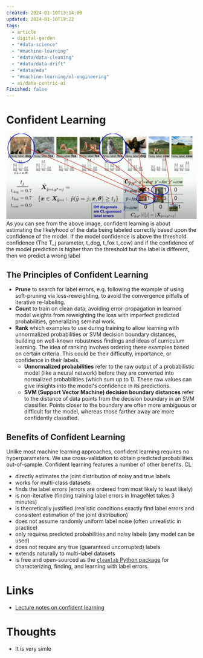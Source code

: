 ```yaml
---
created: 2024-01-10T13:14:00
updated: 2024-01-10T19:22
tags:
  - article
  - digital-garden
  - "#data-science"
  - "#machine-learning"
  - "#data/data-cleaning"
  - "#data/data-drift"
  - "#data/eda"
  - "#machine-learning/ml-engineering"
  - ai/data-centric-ai
Finished: false
---
```

# Confident Learning



![](../../../static/Images/confident_learning.png)
As you can see from the above image, confident learning is about estimating the likelyhood of the data being labeled correctly based upon the confidence of the model. If the model confidence is above the threshold confidence (The T_j parameter, t_dog, t_fox t_cow) and if the confidence of the model prediction is higher than the threshold but the label is different, then we predict a wrong label 
## The Principles of Confident Learning
- **Prune** to search for label errors, e.g. following the example of using soft-pruning via loss-reweighting, to avoid the convergence pitfalls of iterative re-labeling.
- **Count** to train on clean data, avoiding error-propagation in learned model weights from reweighting the loss with imperfect predicted probabilities, generalizing seminal work.
- **Rank** which examples to use during training to allow learning with unnormalized probabilities or SVM decision boundary distances, building on well-known robustness findings and ideas of curriculum learning. The idea of ranking involves ordering these examples based on certain criteria. This could be their difficulty, importance, or confidence in their labels.
	 - **Unnormalized probabilities** refer to the raw output of a probabilistic model (like a neural network) before they are converted into normalized probabilities (which sum up to 1). These raw values can give insights into the model's confidence in its predictions.
	- **SVM (Support Vector Machine) decision boundary distances** refer to the distance of data points from the decision boundary in an SVM classifier. Points closer to the boundary are often more ambiguous or difficult for the model, whereas those farther away are more confidently classified.
## Benefits of Confident Learning

Unlike most machine learning approaches, confident learning requires no hyperparameters. We use cross-validation to obtain predicted probabilities out-of-sample. Confident learning features a number of other benefits. CL
- directly estimates the joint distribution of noisy and true labels
- works for multi-class datasets
- finds the label errors (errors are ordered from most likely to least likely)
- is non-iterative (finding training label errors in ImageNet takes 3 minutes)
- is theoretically justified (realistic conditions exactly find label errors and consistent estimation of the joint distribution)
- does not assume randomly uniform label noise (often unrealistic in practice)
- only requires predicted probabilities and noisy labels (any model can be used)
- does not require any true (guaranteed uncorrupted) labels
- extends naturally to multi-label datasets
- is free and open-sourced as the [`cleanlab` Python package](https://github.com/cgnorthcutt/cleanlab) for characterizing, finding, and learning with label errors.


# Links
- [Lecture notes on confident learning](https://dcai.csail.mit.edu/2023/label-errors/)

# Thoughts 
- It is very simle


